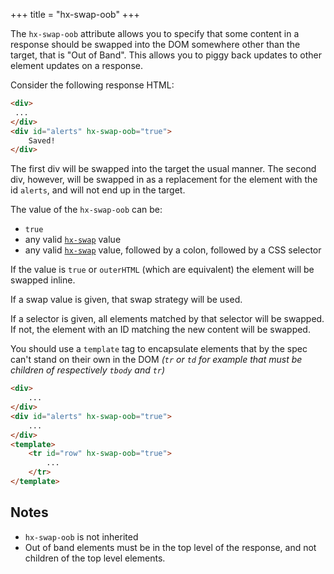 +++
title = "hx-swap-oob"
+++

The `hx-swap-oob` attribute allows you to specify that some content in a response should be 
swapped into the DOM somewhere other than the target, that is "Out of Band".  This allows you to piggy back updates to other element updates on a response.

Consider the following response HTML: 

```html
<div>
 ...
</div>
<div id="alerts" hx-swap-oob="true">
    Saved!
</div>

```

The first div will be swapped into the target the usual manner.  The second div, however, will be swapped in as a replacement for the element with the id `alerts`, and will not end up in the target.

The value of the `hx-swap-oob` can be:

* `true`
* any valid [`hx-swap`](@/attributes/hx-swap.md) value
* any valid [`hx-swap`](@/attributes/hx-swap.md) value, followed by a colon, followed by a CSS selector

If the value is `true` or `outerHTML` (which are equivalent) the element will be swapped inline.  

If a swap value is given, that swap strategy will be used.

If a selector is given, all elements matched by that selector will be swapped.  If not, the element with an ID matching the new content will be swapped.

You should use a `template` tag to encapsulate elements that by the spec can't stand on their own in the DOM _(`tr` or `td` for example that must be children of respectively `tbody` and `tr`)_

```html
<div>
    ...
</div>
<div id="alerts" hx-swap-oob="true">
    ...
</div>
<template>
    <tr id="row" hx-swap-oob="true">
        ...
    </tr>
</template>
```

## Notes

* `hx-swap-oob` is not inherited
* Out of band elements must be in the top level of the response, and not children of the top level elements.
